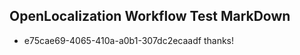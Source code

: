 ## OpenLocalization Workflow Test MarkDown
* e75cae69-4065-410a-a0b1-307dc2ecaadf thanks!

<!--HONumber=Aug16_HO5-->


